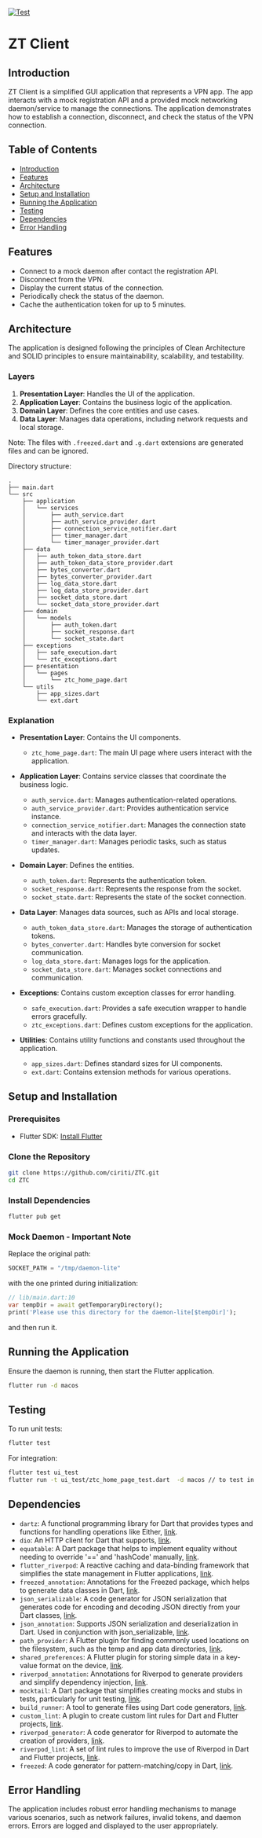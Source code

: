 [![Test](https://github.com/ciriti/ZTC/actions/workflows/ci.yml/badge.svg)](https://github.com/ciriti/ZTC/actions/workflows/ci.yml)


# ZT Client

## Introduction

ZT Client is a simplified GUI application that represents a VPN app. The app interacts with a mock registration API and a provided mock networking daemon/service to manage the connections. The application demonstrates how to establish a connection, disconnect, and check the status of the VPN connection.

## Table of Contents

- [Introduction](#introduction)
- [Features](#features)
- [Architecture](#architecture)
- [Setup and Installation](#setup-and-installation)
- [Running the Application](#running-the-application)
- [Testing](#testing)
- [Dependencies](#dependencies)
- [Error Handling](#error-handling)

## Features

- Connect to a mock daemon after contact the registration API.
- Disconnect from the VPN.
- Display the current status of the connection.
- Periodically check the status of the daemon.
- Cache the authentication token for up to 5 minutes.

## Architecture

The application is designed following the principles of Clean Architecture and SOLID principles to ensure maintainability, scalability, and testability.

### Layers

1. **Presentation Layer**: Handles the UI of the application.
2. **Application Layer**: Contains the business logic of the application.
3. **Domain Layer**: Defines the core entities and use cases.
4. **Data Layer**: Manages data operations, including network requests and local storage.

Note: The files with `.freezed.dart` and `.g.dart` extensions are generated files and can be ignored.

Directory structure:
```
.
├── main.dart
└── src
    ├── application
    │   └── services
    │       ├── auth_service.dart
    │       ├── auth_service_provider.dart
    │       ├── connection_service_notifier.dart
    │       ├── timer_manager.dart
    │       └── timer_manager_provider.dart
    ├── data
    │   ├── auth_token_data_store.dart
    │   ├── auth_token_data_store_provider.dart
    │   ├── bytes_converter.dart
    │   ├── bytes_converter_provider.dart
    │   ├── log_data_store.dart
    │   ├── log_data_store_provider.dart
    │   ├── socket_data_store.dart
    │   └── socket_data_store_provider.dart
    ├── domain
    │   └── models
    │       ├── auth_token.dart
    │       ├── socket_response.dart
    │       └── socket_state.dart
    ├── exceptions
    │   ├── safe_execution.dart
    │   └── ztc_exceptions.dart
    ├── presentation
    │   └── pages
    │       └── ztc_home_page.dart
    └── utils
        ├── app_sizes.dart
        └── ext.dart
```

### Explanation

- **Presentation Layer**: Contains the UI components.
  - `ztc_home_page.dart`: The main UI page where users interact with the application.

- **Application Layer**: Contains service classes that coordinate the business logic.
  - `auth_service.dart`: Manages authentication-related operations.
  - `auth_service_provider.dart`: Provides authentication service instance.
  - `connection_service_notifier.dart`: Manages the connection state and interacts with the data layer.
  - `timer_manager.dart`: Manages periodic tasks, such as status updates.

- **Domain Layer**: Defines the entities.
  - `auth_token.dart`: Represents the authentication token.
  - `socket_response.dart`: Represents the response from the socket.
  - `socket_state.dart`: Represents the state of the socket connection.

- **Data Layer**: Manages data sources, such as APIs and local storage.
  - `auth_token_data_store.dart`: Manages the storage of authentication tokens.
  - `bytes_converter.dart`: Handles byte conversion for socket communication.
  - `log_data_store.dart`: Manages logs for the application.
  - `socket_data_store.dart`: Manages socket connections and communication.

- **Exceptions**: Contains custom exception classes for error handling.
  - `safe_execution.dart`: Provides a safe execution wrapper to handle errors gracefully.
  - `ztc_exceptions.dart`: Defines custom exceptions for the application.

- **Utilities**: Contains utility functions and constants used throughout the application.
  - `app_sizes.dart`: Defines standard sizes for UI components.
  - `ext.dart`: Contains extension methods for various operations.

## Setup and Installation

### Prerequisites

- Flutter SDK: [Install Flutter](https://flutter.dev/docs/get-started/install)

### Clone the Repository

```sh
git clone https://github.com/ciriti/ZTC.git
cd ZTC
```

### Install Dependencies

```sh
flutter pub get
```


### Mock Daemon - Important Note

Replace the original path:

```python
SOCKET_PATH = "/tmp/daemon-lite"
```

with the one printed during initialization:

```dart
// lib/main.dart:10
var tempDir = await getTemporaryDirectory();
print('Please use this directory for the daemon-lite[$tempDir]');
```

and then run it.


## Running the Application

Ensure the daemon is running, then start the Flutter application.

```sh
flutter run -d macos
```

## Testing

To run unit tests:

```sh
flutter test
```

For integration:

```sh
flutter test ui_test
flutter run -t ui_test/ztc_home_page_test.dart  -d macos // to test in simulator
```

## Dependencies

- `dartz`: A functional programming library for Dart that provides types and functions for handling operations like Either, [link](https://pub.dev/packages/dartz).
- `dio`: An HTTP client for Dart that supports, [link](https://pub.dev/packages/dio).
- `equatable`: A Dart package that helps to implement equality without needing to override '==' and 'hashCode' manually, [link](https://pub.dev/packages/equatable).
- `flutter_riverpod`: A reactive caching and data-binding framework that simplifies the state management in Flutter applications, [link](https://pub.dev/packages/flutter_riverpod).
- `freezed_annotation`: Annotations for the Freezed package, which helps to generate data classes in Dart, [link](https://pub.dev/packages/freezed_annotation).
- `json_serializable`: A code generator for JSON serialization that generates code for encoding and decoding JSON directly from your Dart classes, [link](https://pub.dev/packages/json_serializable).
- `json_annotation`: Supports JSON serialization and deserialization in Dart. Used in conjunction with json_serializable, [link](https://pub.dev/packages/json_annotation).
- `path_provider`: A Flutter plugin for finding commonly used locations on the filesystem, such as the temp and app data directories, [link](https://pub.dev/packages/path_provider).
- `shared_preferences`: A Flutter plugin for storing simple data in a key-value format on the device, [link](https://pub.dev/packages/shared_preferences).
- `riverpod_annotation`: Annotations for Riverpod to generate providers and simplify dependency injection, [link](https://pub.dev/packages/riverpod_annotation).
- `mocktail`: A Dart package that simplifies creating mocks and stubs in tests, particularly for unit testing, [link](https://pub.dev/packages/mocktail).
- `build_runner`: A tool to generate files using Dart code generators, [link](https://pub.dev/packages/build_runner).
- `custom_lint`: A plugin to create custom lint rules for Dart and Flutter projects, [link](https://pub.dev/packages/custom_lint).
- `riverpod_generator`: A code generator for Riverpod to automate the creation of providers, [link](https://pub.dev/packages/riverpod_generator).
- `riverpod_lint`: A set of lint rules to improve the use of Riverpod in Dart and Flutter projects, [link](https://pub.dev/packages/riverpod_lint).
- `freezed`: A code generator for pattern-matching/copy in Dart, [link](https://pub.dev/packages/freezed).



## Error Handling

The application includes robust error handling mechanisms to manage various scenarios, such as network failures, invalid tokens, and daemon errors. Errors are logged and displayed to the user appropriately.